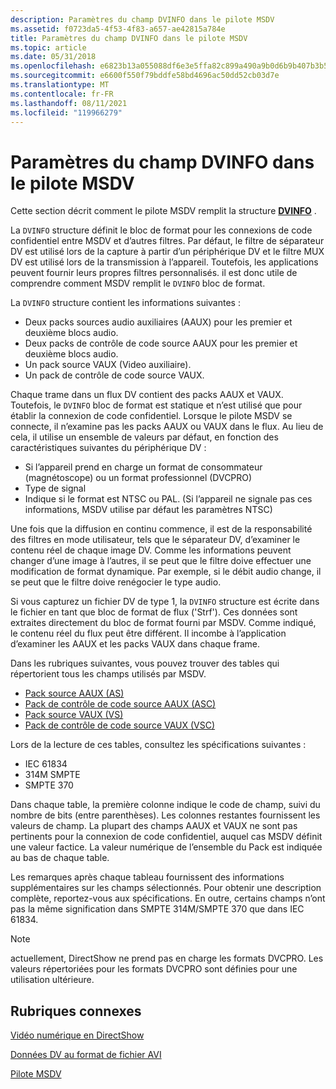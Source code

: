 ```yaml
---
description: Paramètres du champ DVINFO dans le pilote MSDV
ms.assetid: f0723da5-4f53-4f83-a657-ae42815a784e
title: Paramètres du champ DVINFO dans le pilote MSDV
ms.topic: article
ms.date: 05/31/2018
ms.openlocfilehash: e6823b13a055088df6e3e5ffa82c899a490a9b0d6b9b407b3b5244ca947c209b
ms.sourcegitcommit: e6600f550f79bddfe58bd4696ac50dd52cb03d7e
ms.translationtype: MT
ms.contentlocale: fr-FR
ms.lasthandoff: 08/11/2021
ms.locfileid: "119966279"
---
```

# <a name="dvinfo-field-settings-in-the-msdv-driver"></a>Paramètres du champ DVINFO dans le pilote MSDV

Cette section décrit comment le pilote MSDV remplit la structure [**DVINFO**](/windows/desktop/api/strmif/ns-strmif-dvinfo) .

La `DVINFO` structure définit le bloc de format pour les connexions de code confidentiel entre MSDV et d’autres filtres. Par défaut, le filtre de séparateur DV est utilisé lors de la capture à partir d’un périphérique DV et le filtre MUX DV est utilisé lors de la transmission à l’appareil. Toutefois, les applications peuvent fournir leurs propres filtres personnalisés. il est donc utile de comprendre comment MSDV remplit le `DVINFO` bloc de format.

La `DVINFO` structure contient les informations suivantes :

-   Deux packs sources audio auxiliaires (AAUX) pour les premier et deuxième blocs audio.
-   Deux packs de contrôle de code source AAUX pour les premier et deuxième blocs audio.
-   Un pack source VAUX (Video auxiliaire).
-   Un pack de contrôle de code source VAUX.

Chaque trame dans un flux DV contient des packs AAUX et VAUX. Toutefois, le `DVINFO` bloc de format est statique et n’est utilisé que pour établir la connexion de code confidentiel. Lorsque le pilote MSDV se connecte, il n’examine pas les packs AAUX ou VAUX dans le flux. Au lieu de cela, il utilise un ensemble de valeurs par défaut, en fonction des caractéristiques suivantes du périphérique DV :

-   Si l’appareil prend en charge un format de consommateur (magnétoscope) ou un format professionnel (DVCPRO)
-   Type de signal
-   Indique si le format est NTSC ou PAL. (Si l’appareil ne signale pas ces informations, MSDV utilise par défaut les paramètres NTSC)

Une fois que la diffusion en continu commence, il est de la responsabilité des filtres en mode utilisateur, tels que le séparateur DV, d’examiner le contenu réel de chaque image DV. Comme les informations peuvent changer d’une image à l’autres, il se peut que le filtre doive effectuer une modification de format dynamique. Par exemple, si le débit audio change, il se peut que le filtre doive renégocier le type audio.

Si vous capturez un fichier DV de type 1, la `DVINFO` structure est écrite dans le fichier en tant que bloc de format de flux ('Strf'). Ces données sont extraites directement du bloc de format fourni par MSDV. Comme indiqué, le contenu réel du flux peut être différent. Il incombe à l’application d’examiner les AAUX et les packs VAUX dans chaque frame.

Dans les rubriques suivantes, vous pouvez trouver des tables qui répertorient tous les champs utilisés par MSDV.

-   [Pack source AAUX (AS)](aaux-source--as--pack.md)
-   [Pack de contrôle de code source AAUX (ASC)](aaux-source-control--asc--pack.md)
-   [Pack source VAUX (VS)](vaux-source--vs--pack.md)
-   [Pack de contrôle de code source VAUX (VSC)](vaux-source-control--vsc--pack.md)

Lors de la lecture de ces tables, consultez les spécifications suivantes :

-   IEC 61834
-   314M SMPTE
-   SMPTE 370

Dans chaque table, la première colonne indique le code de champ, suivi du nombre de bits (entre parenthèses). Les colonnes restantes fournissent les valeurs de champ. La plupart des champs AAUX et VAUX ne sont pas pertinents pour la connexion de code confidentiel, auquel cas MSDV définit une valeur factice. La valeur numérique de l’ensemble du Pack est indiquée au bas de chaque table.

Les remarques après chaque tableau fournissent des informations supplémentaires sur les champs sélectionnés. Pour obtenir une description complète, reportez-vous aux spécifications. En outre, certains champs n’ont pas la même signification dans SMPTE 314M/SMPTE 370 que dans IEC 61834.

> [!Note]  
> actuellement, DirectShow ne prend pas en charge les formats DVCPRO. Les valeurs répertoriées pour les formats DVCPRO sont définies pour une utilisation ultérieure.

 

## <a name="related-topics"></a>Rubriques connexes

<dl> <dt>

[Vidéo numérique en DirectShow](digital-video-in-directshow.md)
</dt> <dt>

[Données DV au format de fichier AVI](dv-data-in-the-avi-file-format.md)
</dt> <dt>

[Pilote MSDV](msdv-driver.md)
</dt> </dl>

 

 



